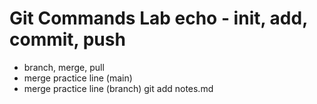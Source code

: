 # Git Commands Lab echo - init, add, commit, push
- branch, merge, pull
- merge practice line (main)
- merge practice line (branch) git add notes.md
